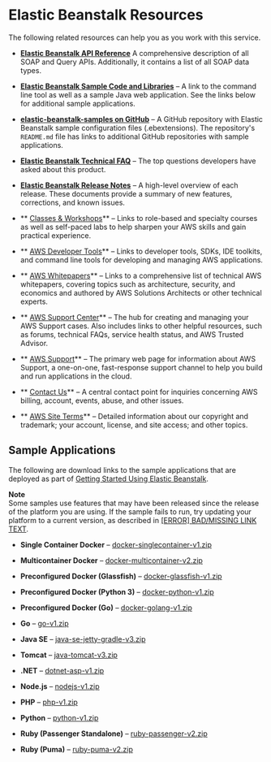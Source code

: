 # Elastic Beanstalk Resources<a name="RelatedResources"></a>

The following related resources can help you as you work with this service\.

+  **[Elastic Beanstalk API Reference](http://docs.aws.amazon.com/elasticbeanstalk/latest/api/)** A comprehensive description of all SOAP and Query APIs\. Additionally, it contains a list of all SOAP data types\. 

+  **[Elastic Beanstalk Sample Code and Libraries](https://aws.amazon.com/code/AWS-Elastic-Beanstalk)** – A link to the command line tool as well as a sample Java web application\. See the links below for additional sample applications\.

+  **[elastic\-beanstalk\-samples on GitHub](https://github.com/awslabs/elastic-beanstalk-samples)** – A GitHub repository with Elastic Beanstalk sample configuration files \(\.ebextensions\)\. The repository's `README.md` file has links to additional GitHub repositories with sample applications\.

+  **[Elastic Beanstalk Technical FAQ](https://aws.amazon.com/elasticbeanstalk/faqs/)** – The top questions developers have asked about this product\. 

+  **[Elastic Beanstalk Release Notes](https://aws.amazon.com/releasenotes/AWS-Elastic-Beanstalk)** – A high\-level overview of each release\. These documents provide a summary of new features, corrections, and known issues\. 

+ ** [Classes & Workshops](https://aws.amazon.com/training/course-descriptions/)** – Links to role\-based and specialty courses as well as self\-paced labs to help sharpen your AWS skills and gain practical experience\.

+ ** [AWS Developer Tools](https://aws.amazon.com/tools/)** – Links to developer tools, SDKs, IDE toolkits, and command line tools for developing and managing AWS applications\.

+ ** [AWS Whitepapers](https://aws.amazon.com/whitepapers/)** – Links to a comprehensive list of technical AWS whitepapers, covering topics such as architecture, security, and economics and authored by AWS Solutions Architects or other technical experts\.

+ ** [AWS Support Center](https://console.aws.amazon.com/support/home#/)** – The hub for creating and managing your AWS Support cases\. Also includes links to other helpful resources, such as forums, technical FAQs, service health status, and AWS Trusted Advisor\.

+ ** [AWS Support](https://aws.amazon.com/premiumsupport/)** – The primary web page for information about AWS Support, a one\-on\-one, fast\-response support channel to help you build and run applications in the cloud\.

+ ** [Contact Us](https://aws.amazon.com/contact-us/)** – A central contact point for inquiries concerning AWS billing, account, events, abuse, and other issues\. 

+ ** [AWS Site Terms](https://aws.amazon.com/terms/)** – Detailed information about our copyright and trademark; your account, license, and site access; and other topics\.

## Sample Applications<a name="RelatedResources-sampleapps"></a>

The following are download links to the sample applications that are deployed as part of [Getting Started Using Elastic Beanstalk](GettingStarted.md)\.

**Note**  
Some samples use features that may have been released since the release of the platform you are using\. If the sample fails to run, try updating your platform to a current version, as described in [[ERROR] BAD/MISSING LINK TEXT](concepts.platforms.md)\.

+ **Single Container Docker** – [docker\-singlecontainer\-v1\.zip](samples/docker-singlecontainer-v1.zip)

+ **Multicontainer Docker** – [docker\-multicontainer\-v2\.zip](samples/docker-multicontainer-v2.zip)

+ **Preconfigured Docker \(Glassfish\)** – [docker\-glassfish\-v1\.zip](samples/docker-glassfish-v1.zip)

+ **Preconfigured Docker \(Python 3\)** – [docker\-python\-v1\.zip](samples/docker-python-v1.zip)

+ **Preconfigured Docker \(Go\)** – [docker\-golang\-v1\.zip](samples/docker-golang-v1.zip)

+ **Go** – [go\-v1\.zip](samples/go-v1.zip)

+ **Java SE** – [java\-se\-jetty\-gradle\-v3\.zip](samples/java-se-jetty-gradle-v3.zip)

+ **Tomcat** – [java\-tomcat\-v3\.zip](samples/java-tomcat-v3.zip)

+ **\.NET** – [dotnet\-asp\-v1\.zip](samples/dotnet-asp-v1.zip)

+ **Node\.js** – [nodejs\-v1\.zip](samples/nodejs-v1.zip) 

+ **PHP** – [php\-v1\.zip](samples/php-v1.zip)

+ **Python** – [python\-v1\.zip](samples/python-v1.zip)

+ **Ruby \(Passenger Standalone\)** – [ruby\-passenger\-v2\.zip](samples/ruby-passenger-v2.zip)

+ **Ruby \(Puma\)** – [ruby\-puma\-v2\.zip](samples/ruby-puma-v2.zip)